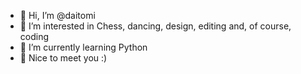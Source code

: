 - 👋 Hi, I’m @daitomi
- 👀 I’m interested in Chess, dancing, design, editing and, of course, coding
- 🌱 I’m currently learning Python
- 💖 Nice to meet you :)
<!---
daitomi/daitomi is a ✨ special ✨ repository because its `README.md` (this file) appears on your GitHub profile.
You can click the Preview link to take a look at your changes.
--->
